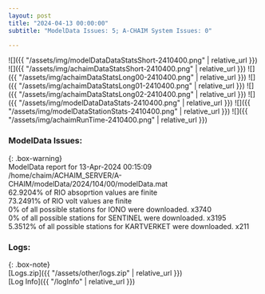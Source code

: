 ```yaml
---
layout: post
title: "2024-04-13 00:00:00"
subtitle: "ModelData Issues: 5; A-CHAIM System Issues: 0"

---
```


![]({{ "/assets/img/modelDataDataStatsShort-2410400.png" | relative_url }})
![]({{ "/assets/img/achaimDataStatsShort-2410400.png" | relative_url }})
![]({{ "/assets/img/achaimDataStatsLong00-2410400.png" | relative_url }})
![]({{ "/assets/img/achaimDataStatsLong01-2410400.png" | relative_url }})
![]({{ "/assets/img/achaimDataStatsLong02-2410400.png" | relative_url }})
![]({{ "/assets/img/modelDataDataStats-2410400.png" | relative_url }})
![]({{ "/assets/img/modelDataStationStats-2410400.png" | relative_url }})
![]({{ "/assets/img/achaimRunTime-2410400.png" | relative_url }})


### ModelData Issues:  
  
{: .box-warning}  
 ModelData report for 13-Apr-2024 00:15:09   
 /home/chaim/ACHAIM_SERVER/A-CHAIM/modelData/2024/104/00/modelData.mat   
 62.9204% of RIO absoprtion values are finite   
 73.2491% of RIO volt values are finite   
 0% of all possible stations for IONO were downloaded. x3740   
 0% of all possible stations for SENTINEL were downloaded. x3195   
 5.3512% of all possible stations for KARTVERKET were downloaded. x211   
  


### Logs:  
  
{: .box-note}  
[Logs.zip]({{ "/assets/other/logs.zip" | relative_url }})  
[Log Info]({{ "/logInfo" | relative_url }})  
